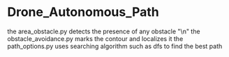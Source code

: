 # Drone_Autonomous_Path

the area_obstacle.py detects the presence of any obstacle "\n"
the obstacle_avoidance.py marks the contour and localizes it
the path_options.py uses searching algorithm such as dfs to find the best path
